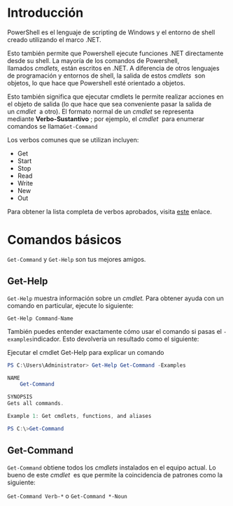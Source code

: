 # Introducción

PowerShell es el lenguaje de scripting de Windows y el entorno de shell creado utilizando el marco .NET.

Esto también permite que Powershell ejecute funciones .NET directamente desde su shell. La mayoría de los comandos de Powershell, llamados _cmdlets,_ están escritos en .NET. A diferencia de otros lenguajes de programación y entornos de shell, la salida de estos _cmdlets_  son objetos, lo que hace que Powershell esté orientado a objetos.

Esto también significa que ejecutar cmdlets le permite realizar acciones en el objeto de salida (lo que hace que sea conveniente pasar la salida de un _cmdlet_  a otro). El formato normal de un _cmdlet_ se representa mediante **Verbo-Sustantivo** ; por ejemplo, el _cmdlet_  para enumerar comandos se llama`Get-Command`

Los verbos comunes que se utilizan incluyen:

- Get
- Start
- Stop 
- Read
- Write
- New
- Out

Para obtener la lista completa de verbos aprobados, visita [este](https://docs.microsoft.com/en-us/powershell/scripting/developer/cmdlet/approved-verbs-for-windows-powershell-commands?view=powershell-7) enlace.

# Comandos básicos

`Get-Command` y `Get-Help` son tus mejores amigos.

## Get-Help

`Get-Help` muestra información sobre un _cmdlet._ Para obtener ayuda con un comando en particular, ejecute lo siguiente:

`Get-Help Command-Name`

También puedes entender exactamente cómo usar el comando si pasas el `-examples`indicador. Esto devolvería un resultado como el siguiente: 

Ejecutar el cmdlet Get-Help para explicar un comando

```powershell
PS C:\Users\Administrator> Get-Help Get-Command -Examples

NAME
    Get-Command

SYNOPSIS
Gets all commands.

Example 1: Get cmdlets, functions, and aliases

PS C:\>Get-Command
```

## Get-Command

`Get-Command` obtiene todos los _cmdlets_ instalados en el equipo actual. Lo bueno de este _cmdlet_  es que permite la coincidencia de patrones como la siguiente:

`Get-Command Verb-*` o `Get-Command *-Noun`



















